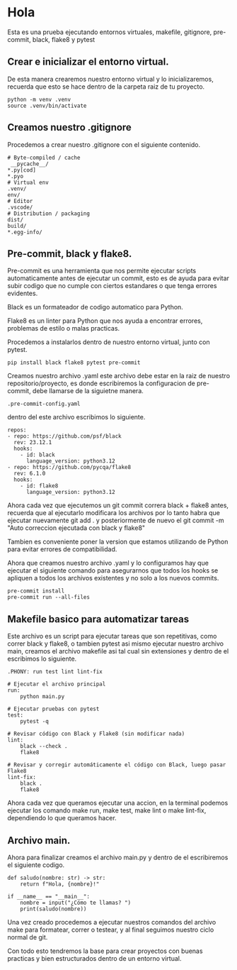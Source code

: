 # Hola

Esta es una prueba ejecutando entornos virtuales, makefile, gitignore, pre-commit, black, flake8 y pytest

## Crear e inicializar el entorno virtual.
De esta manera crearemos nuestro entorno virtual y lo inicializaremos, recuerda que esto se hace dentro de la carpeta raiz de tu proyecto.

    python -m venv .venv
    source .venv/bin/activate

## Creamos nuestro .gitignore
Procedemos a crear nuestro .gitignore con el siguiente contenido.

    # Byte-compiled / cache
     __pycache__/
    *.py[cod]
    *.pyo
    # Virtual env
    .venv/
    env/
    # Editor
    .vscode/
    # Distribution / packaging
    dist/
    build/
    *.egg-info/

## Pre-commit, black y flake8.
Pre-commit es una herramienta que nos permite ejecutar scripts automaticamente antes de ejecutar un commit, esto es de ayuda para evitar subir codigo que no cumple
con ciertos estandares o que tenga errores evidentes.

Black es un formateador de codigo automatico para Python.

Flake8 es un linter para Python que nos ayuda a encontrar errores, problemas de estilo o malas practicas.

Procedemos a instalarlos dentro de nuestro entorno virtual, junto con pytest.

    pip install black flake8 pytest pre-commit

Creamos nuestro archivo .yaml este archivo debe estar en la raiz de nuestro repositorio/proyecto,  es donde escribiremos 
la configuracion de pre-commit, debe llamarse de la siguietne manera.

    .pre-commit-config.yaml

dentro del este archivo escribimos lo siguiente.

    repos:
    - repo: https://github.com/psf/black
      rev: 23.12.1
      hooks:
        - id: black
          language_version: python3.12
    - repo: https://github.com/pycqa/flake8
      rev: 6.1.0
      hooks:
        - id: flake8
          language_version: python3.12
          
Ahora cada vez que ejecutemos un git commit correra black + flake8 antes, recuerda que al ejecutarlo modificara los archivos por lo tanto habra que ejecutar nuevamente git add . y posteriormente 
de nuevo el git commit -m "Auto correccion ejecutada con black y flake8"

Tambien es conveniente poner la version que estamos utilizando de Python para evitar errores de compatibilidad.

Ahora que creamos nuestro archivo .yaml y lo configuramos hay que ejecutar el siguiente comando para asegurarnos que todos los hooks se apliquen a todos los archivos existentes y no solo a los nuevos commits.

    pre-commit install
    pre-commit run --all-files


## Makefile basico para automatizar tareas
Este archivo es un script para ejecutar tareas que son repetitivas, como correr black y flake8, o tambien pytest asi mismo ejecutar nuestro archivo main, creamos el archivo makefile asi tal cual
sin extensiones y dentro de el escribimos lo siguiente.

    
    .PHONY: run test lint lint-fix
    
    # Ejecutar el archivo principal
    run:
    	python main.py
    
    # Ejecutar pruebas con pytest
    test:
    	pytest -q
    
    # Revisar código con Black y Flake8 (sin modificar nada)
    lint:
    	black --check .
    	flake8
    
    # Revisar y corregir automáticamente el código con Black, luego pasar Flake8
    lint-fix:
    	black .
    	flake8


Ahora cada vez que queramos ejecutar una accion, en la terminal podemos ejecutar los comando make run, make test,  make lint o make lint-fix, dependiendo lo que queramos hacer.

## Archivo main.
Ahora para finalizar creamos el archivo main.py y dentro de el escribiremos el siguiente codigo.

    def saludo(nombre: str) -> str:
        return f"Hola, {nombre}!"
    
    if __name__ == "__main__":
        nombre = input("¿Cómo te llamas? ")
        print(saludo(nombre))

Una vez creado procedemos a ejecutar nuestros comandos del archivo make para formatear, correr o testear, y al final seguimos nuestro ciclo normal de git.

Con todo esto tendremos la base para crear proyectos con buenas practicas y bien estructurados dentro de un entorno virtual.
